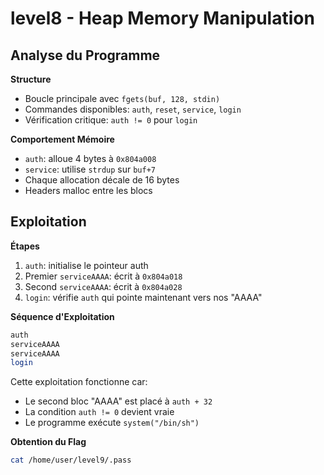 # level8 - Heap Memory Manipulation

## Analyse du Programme

**Structure**
- Boucle principale avec `fgets(buf, 128, stdin)`
- Commandes disponibles: `auth`, `reset`, `service`, `login`
- Vérification critique: `auth != 0` pour `login`

**Comportement Mémoire**
- `auth`: alloue 4 bytes à `0x804a008`
- `service`: utilise `strdup` sur `buf+7`
- Chaque allocation décale de 16 bytes
- Headers malloc entre les blocs

## Exploitation

**Étapes**
1. `auth`: initialise le pointeur auth
2. Premier `serviceAAAA`: écrit à `0x804a018`
3. Second `serviceAAAA`: écrit à `0x804a028`
4. `login`: vérifie `auth` qui pointe maintenant vers nos "AAAA"

**Séquence d'Exploitation**
```bash
auth 
serviceAAAA
serviceAAAA
login
```

Cette exploitation fonctionne car:
- Le second bloc "AAAA" est placé à `auth + 32`
- La condition `auth != 0` devient vraie
- Le programme exécute `system("/bin/sh")`

**Obtention du Flag**
```bash
cat /home/user/level9/.pass
```
